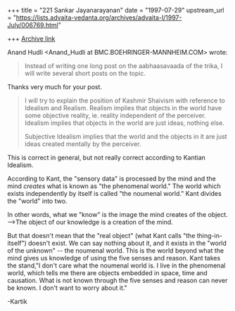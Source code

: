 +++
title = "221 Sankar Jayanarayanan"
date = "1997-07-29"
upstream_url = "https://lists.advaita-vedanta.org/archives/advaita-l/1997-July/006769.html"

+++
[Archive link](https://lists.advaita-vedanta.org/archives/advaita-l/1997-July/006769.html)

Anand Hudli <Anand_Hudli at BMC.BOEHRINGER-MANNHEIM.COM> wrote:

>   Instead of writing one long post on the aabhaasavaada of the trika,
>   I will write several short posts on the topic.
>

Thanks very much for your post.

>   I will try to explain the position of Kashmir Shaivism with reference to
>   Idealism and Realism. Realism implies that objects in the world have some
>   objective reality, ie.  reality independent of the perceiver. Idealism
>   implies that objects in the world are just ideas, nothing else.
>
>   Subjective Idealism implies that the world and the objects in it are
>   just ideas created mentally by the perceiver.
>

This is correct in general, but not really correct according to Kantian
Idealism.

According to Kant, the "sensory data" is processed by the mind and the mind
*creates* what is known as "the phenomenal world." The world which exists
independently by itself is called "the noumenal world." Kant divides the "world"
into two.

In other words, what we "know" is the image the mind creates of the object.
-->The object of our knowledge is a creation of the mind.

But that doesn't mean that the "real object" (what Kant calls "the thing-in-
itself") doesn't exist. We can say nothing about it, and it exists in
the "world of the unknown" -- the noumenal world. This is the world beyond what
the mind gives us knowledge of using the five senses and reason. Kant takes the
stand,"I don't care what the noumenal world is. I live in the phenomenal world,
which tells me there are objects embedded in space, time and causation. What is
not known through the five senses and reason can never be known. I don't want
to worry about it."

-Kartik

